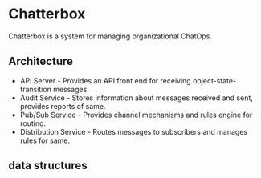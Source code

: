 # Chatterbox

Chatterbox is a system for managing organizational ChatOps.

## Architecture

* API Server - Provides an API front end for receiving object-state-transition messages.
* Audit Service - Stores information about messages received and sent, provides reports of same.
* Pub/Sub Service - Provides channel mechanisms and rules engine for routing.
* Distribution Service - Routes messages to subscribers and manages rules for same.

## data structures


